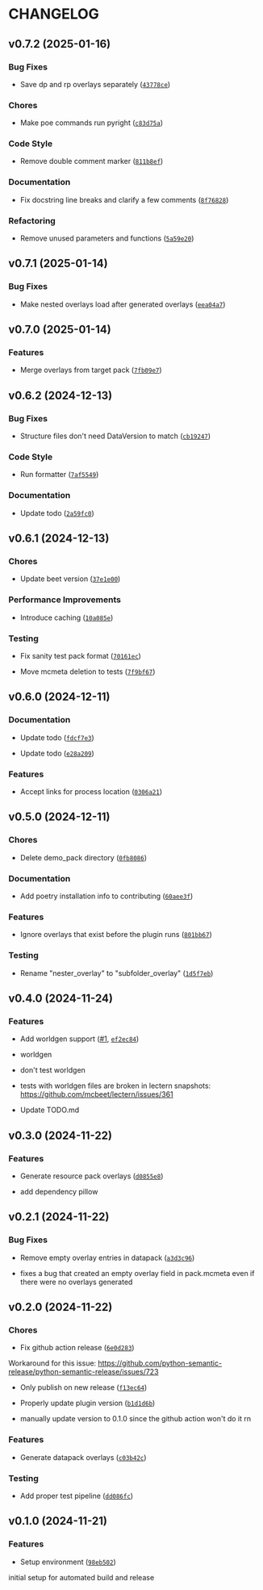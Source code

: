 # CHANGELOG


## v0.7.2 (2025-01-16)

### Bug Fixes

- Save dp and rp overlays separately
  ([`43778ce`](https://github.com/BPR02/Observer/commit/43778ce3cae7e1486207e47cd6bb7807e5522f14))

### Chores

- Make poe commands run pyright
  ([`c83d75a`](https://github.com/BPR02/Observer/commit/c83d75a01122dbaaa64991b3b550b7cfe425a6c3))

### Code Style

- Remove double comment marker
  ([`811b8ef`](https://github.com/BPR02/Observer/commit/811b8ef114a276df9180f546046059ceab977752))

### Documentation

- Fix docstring line breaks and clarify a few comments
  ([`8f76828`](https://github.com/BPR02/Observer/commit/8f768288594bf9c1461f2e3489587b392ea5f1ec))

### Refactoring

- Remove unused parameters and functions
  ([`5a59e20`](https://github.com/BPR02/Observer/commit/5a59e20412f0fbed737d58ff0a8590849365b59b))


## v0.7.1 (2025-01-14)

### Bug Fixes

- Make nested overlays load after generated overlays
  ([`eea04a7`](https://github.com/BPR02/Observer/commit/eea04a7121e05ea4af46a153489c1d2a2f06fd0e))


## v0.7.0 (2025-01-14)

### Features

- Merge overlays from target pack
  ([`7fb09e7`](https://github.com/BPR02/Observer/commit/7fb09e74ee72e741bcbd5dc2b9dd0338eeb3bd89))


## v0.6.2 (2024-12-13)

### Bug Fixes

- Structure files don't need DataVersion to match
  ([`cb19247`](https://github.com/BPR02/Observer/commit/cb192474a41f77e9de57f398877fd46a2f3aeaa7))

### Code Style

- Run formatter
  ([`7af5549`](https://github.com/BPR02/Observer/commit/7af5549acf440cb9e46e590a68fddc7f83e3c45e))

### Documentation

- Update todo
  ([`2a59fc0`](https://github.com/BPR02/Observer/commit/2a59fc0b2dc98abbc69e2eee92694c64b5c48956))


## v0.6.1 (2024-12-13)

### Chores

- Update beet version
  ([`37e1e00`](https://github.com/BPR02/Observer/commit/37e1e00838872211eca455f51846acbc2f4f2868))

### Performance Improvements

- Introduce caching
  ([`10a085e`](https://github.com/BPR02/Observer/commit/10a085ebaf4a73c83a3caad742c1a3d27f0ae743))

### Testing

- Fix sanity test pack format
  ([`70161ec`](https://github.com/BPR02/Observer/commit/70161ec5164f724aaddc7eef3a555616aaad80bc))

- Move mcmeta deletion to tests
  ([`7f9bf67`](https://github.com/BPR02/Observer/commit/7f9bf67fbbeb5b028e00d0b733df41e95c483574))


## v0.6.0 (2024-12-11)

### Documentation

- Update todo
  ([`fdcf7e3`](https://github.com/BPR02/Observer/commit/fdcf7e30f48203e4620d0b344298ba1068a13b5b))

- Update todo
  ([`e28a209`](https://github.com/BPR02/Observer/commit/e28a20954c07a14db13f31ea99b7be9bb16fb909))

### Features

- Accept links for process location
  ([`0306a21`](https://github.com/BPR02/Observer/commit/0306a21fb221f5f5a0616c90e3db5964db4ba6f1))


## v0.5.0 (2024-12-11)

### Chores

- Delete demo_pack directory
  ([`0fb8086`](https://github.com/BPR02/Observer/commit/0fb8086b62297b500888fb5f1f4f0daf4a686870))

### Documentation

- Add poetry installation info to contributing
  ([`60aee3f`](https://github.com/BPR02/Observer/commit/60aee3fb858e980d7868518fdf1638118d0ead4e))

### Features

- Ignore overlays that exist before the plugin runs
  ([`801bb67`](https://github.com/BPR02/Observer/commit/801bb67d10e365234f213d3db4d1bf946e7c61f0))

### Testing

- Rename "nester_overlay" to "subfolder_overlay"
  ([`1d5f7eb`](https://github.com/BPR02/Observer/commit/1d5f7eb97aa8b84b8f7a98318efe975a10fb3ddc))


## v0.4.0 (2024-11-24)

### Features

- Add worldgen support ([#1](https://github.com/BPR02/Observer/pull/1),
  [`ef2ec84`](https://github.com/BPR02/Observer/commit/ef2ec848fbfd71d0aab4d2703a979573a4649c6d))

* worldgen

* don't test worldgen

- tests with worldgen files are broken in lectern snapshots:
  https://github.com/mcbeet/lectern/issues/361

* Update TODO.md


## v0.3.0 (2024-11-22)

### Features

- Generate resource pack overlays
  ([`d0855e8`](https://github.com/BPR02/Observer/commit/d0855e8dfce7a9f82edbbc641bcc7802e196f994))

- add dependency pillow


## v0.2.1 (2024-11-22)

### Bug Fixes

- Remove empty overlay entries in datapack
  ([`a3d3c96`](https://github.com/BPR02/Observer/commit/a3d3c969eda9cf485d37d81b95bafdab80c24d06))

- fixes a bug that created an empty overlay field in pack.mcmeta even if there were no overlays
  generated


## v0.2.0 (2024-11-22)

### Chores

- Fix github action release
  ([`6e0d283`](https://github.com/BPR02/Observer/commit/6e0d283250e8daeea710889e4a3b131c323d910d))

Workaround for this issue:
  https://github.com/python-semantic-release/python-semantic-release/issues/723

- Only publish on new release
  ([`f13ec64`](https://github.com/BPR02/Observer/commit/f13ec6475a7d5dda2622600b8fe839e08e455aff))

- Properly update plugin version
  ([`b1d1d6b`](https://github.com/BPR02/Observer/commit/b1d1d6b412c607ec821bc2f001395023a9464df6))

- manually update version to 0.1.0 since the github action won't do it rn

### Features

- Generate datapack overlays
  ([`c03b42c`](https://github.com/BPR02/Observer/commit/c03b42c08f2e669ccee4253d8dd0e33863d58ae9))

### Testing

- Add proper test pipeline
  ([`dd086fc`](https://github.com/BPR02/Observer/commit/dd086fc47503372a911302dad76cf8c5088367b2))


## v0.1.0 (2024-11-21)

### Features

- Setup environment
  ([`98eb502`](https://github.com/BPR02/Observer/commit/98eb50299cfc45725a89006e5cd5a74f5ce68659))

initial setup for automated build and release
